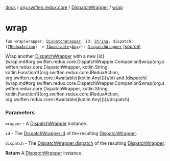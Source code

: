 [docs](../../index.md) / [org.swiften.redux.core](../index.md) / [DispatchWrapper](index.md) / [wrap](./wrap.md)

# wrap

`fun wrap(wrapper: `[`DispatchWrapper`](index.md)`, id: `[`String`](https://kotlinlang.org/api/latest/jvm/stdlib/kotlin/-string/index.html)`, dispatch: (`[`IReduxAction`](../-i-redux-action.md)`) -> `[`IAwaitable`](../-i-awaitable/index.md)`<`[`Any`](https://kotlinlang.org/api/latest/jvm/stdlib/kotlin/-any/index.html)`>): `[`DispatchWrapper`](index.md) [(source)](https://github.com/protoman92/KotlinRedux/tree/master/common/common-core/src/main/kotlin/org/swiften/redux/core/DispatchWrapper.kt#L34)

Wrap another [DispatchWrapper](index.md) with a new [id](wrap.md#org.swiften.redux.core.DispatchWrapper.Companion$wrap(org.swiften.redux.core.DispatchWrapper, kotlin.String, kotlin.Function1((org.swiften.redux.core.IReduxAction, org.swiften.redux.core.IAwaitable((kotlin.Any)))))/id) and [dispatch](wrap.md#org.swiften.redux.core.DispatchWrapper.Companion$wrap(org.swiften.redux.core.DispatchWrapper, kotlin.String, kotlin.Function1((org.swiften.redux.core.IReduxAction, org.swiften.redux.core.IAwaitable((kotlin.Any)))))/dispatch).

### Parameters

`wrapper` - A [DispatchWrapper](index.md) instance.

`id` - The [DispatchWrapper.id](id.md) of the resulting [DispatchWrapper](index.md).

`dispatch` - The [DispatchWrapper.dispatch](dispatch.md) of the resulting [DispatchWrapper](index.md).

**Return**
A [DispatchWrapper](index.md) instance.

